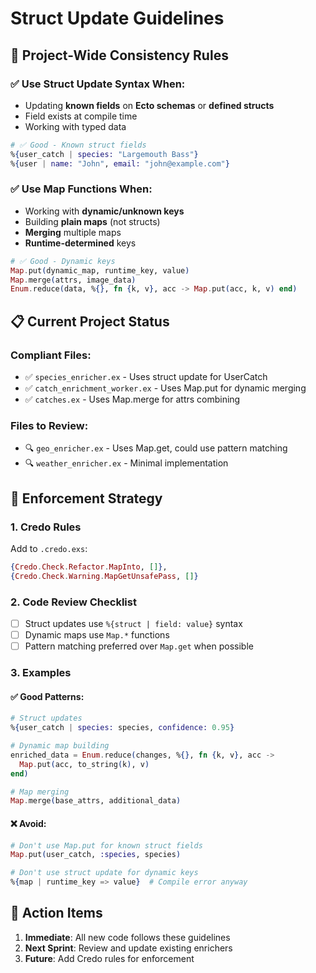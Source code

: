 # Struct Update Guidelines

## 🎯 Project-Wide Consistency Rules

### ✅ **Use Struct Update Syntax When:**
- Updating **known fields** on **Ecto schemas** or **defined structs**
- Field exists at compile time
- Working with typed data

```elixir
# ✅ Good - Known struct fields
%{user_catch | species: "Largemouth Bass"}
%{user | name: "John", email: "john@example.com"}
```

### ✅ **Use Map Functions When:**
- Working with **dynamic/unknown keys**
- Building **plain maps** (not structs)
- **Merging** multiple maps
- **Runtime-determined** keys

```elixir
# ✅ Good - Dynamic keys
Map.put(dynamic_map, runtime_key, value)
Map.merge(attrs, image_data)
Enum.reduce(data, %{}, fn {k, v}, acc -> Map.put(acc, k, v) end)
```

## 📋 **Current Project Status**

### **Compliant Files:**
- ✅ `species_enricher.ex` - Uses struct update for UserCatch
- ✅ `catch_enrichment_worker.ex` - Uses Map.put for dynamic merging
- ✅ `catches.ex` - Uses Map.merge for attrs combining

### **Files to Review:**
- 🔍 `geo_enricher.ex` - Uses Map.get, could use pattern matching
- 🔍 `weather_enricher.ex` - Minimal implementation

## 🔧 **Enforcement Strategy**

### **1. Credo Rules**
Add to `.credo.exs`:
```elixir
{Credo.Check.Refactor.MapInto, []},
{Credo.Check.Warning.MapGetUnsafePass, []}
```

### **2. Code Review Checklist**
- [ ] Struct updates use `%{struct | field: value}` syntax
- [ ] Dynamic maps use `Map.*` functions
- [ ] Pattern matching preferred over `Map.get` when possible

### **3. Examples**

#### ✅ **Good Patterns:**
```elixir
# Struct updates
%{user_catch | species: species, confidence: 0.95}

# Dynamic map building
enriched_data = Enum.reduce(changes, %{}, fn {k, v}, acc ->
  Map.put(acc, to_string(k), v)
end)

# Map merging
Map.merge(base_attrs, additional_data)
```

#### ❌ **Avoid:**
```elixir
# Don't use Map.put for known struct fields
Map.put(user_catch, :species, species)

# Don't use struct update for dynamic keys
%{map | runtime_key => value}  # Compile error anyway
```

## 🎯 **Action Items**

1. **Immediate**: All new code follows these guidelines
2. **Next Sprint**: Review and update existing enrichers
3. **Future**: Add Credo rules for enforcement